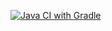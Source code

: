 [![Java CI with Gradle](https://github.com/sergei0111/Selenide/actions/workflows/gradle.yml/badge.svg)](https://github.com/sergei0111/Selenide/actions/workflows/gradle.yml)
